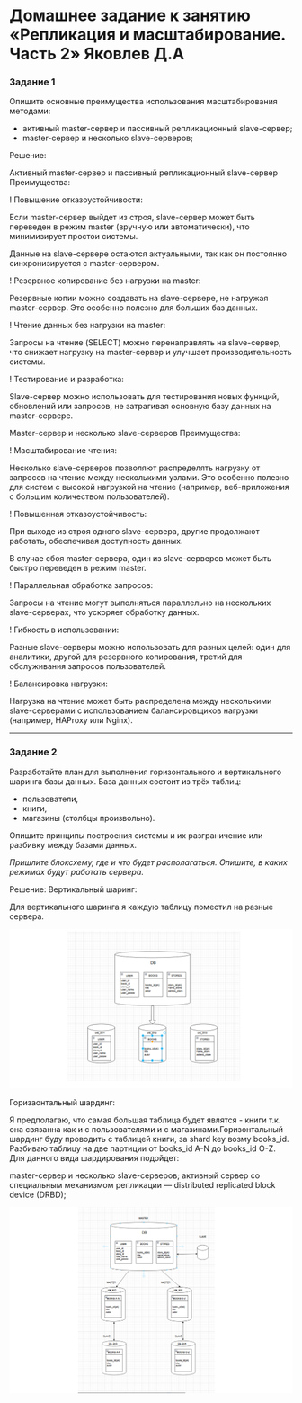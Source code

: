 # Домашнее задание к занятию «Репликация и масштабирование. Часть 2» Яковлев Д.А


### Задание 1

Опишите основные преимущества использования масштабирования методами:

- активный master-сервер и пассивный репликационный slave-сервер; 
- master-сервер и несколько slave-серверов;


Решение:

 Активный master-сервер и пассивный репликационный slave-сервер
Преимущества:

   ! Повышение отказоустойчивости:

   Если master-сервер выйдет из строя, slave-сервер может быть переведен в режим master (вручную или автоматически), что минимизирует простои системы.

   Данные на slave-сервере остаются актуальными, так как он постоянно синхронизируется с master-сервером.

  !  Резервное копирование без нагрузки на master:

   Резервные копии можно создавать на slave-сервере, не нагружая master-сервер. Это особенно полезно для больших баз данных.

 ! Чтение данных без нагрузки на master:

   Запросы на чтение (SELECT) можно перенаправлять на slave-сервер, что снижает нагрузку на master-сервер и улучшает производительность системы.

 ! Тестирование и разработка:

 Slave-сервер можно использовать для тестирования новых функций, обновлений или запросов, не затрагивая основную базу данных на master-сервере.


 Master-сервер и несколько slave-серверов
Преимущества:

! Масштабирование чтения:

   Несколько slave-серверов позволяют распределять нагрузку от запросов на чтение между несколькими узлами. Это особенно полезно для систем с высокой нагрузкой на чтение (например, веб-приложения с большим количеством пользователей).

! Повышенная отказоустойчивость:

   При выходе из строя одного slave-сервера, другие продолжают работать, обеспечивая доступность данных.

   В случае сбоя master-сервера, один из slave-серверов может быть быстро переведен в режим master.


! Параллельная обработка запросов:

   Запросы на чтение могут выполняться параллельно на нескольких slave-серверах, что ускоряет обработку данных.

!  Гибкость в использовании:

   Разные slave-серверы можно использовать для разных целей: один для аналитики, другой для резервного копирования, третий для обслуживания запросов пользователей.

!  Балансировка нагрузки:

   Нагрузка на чтение может быть распределена между несколькими slave-серверами с использованием балансировщиков нагрузки (например, HAProxy или Nginx).




---

### Задание 2


Разработайте план для выполнения горизонтального и вертикального шаринга базы данных. База данных состоит из трёх таблиц: 

- пользователи, 
- книги, 
- магазины (столбцы произвольно). 

Опишите принципы построения системы и их разграничение или разбивку между базами данных.

*Пришлите блоксхему, где и что будет располагаться. Опишите, в каких режимах будут работать сервера.* 

Решение:
Вертикальный шаринг:

Для вертикального шаринга я каждую таблицу поместил на разные сервера.

![alt text](https://github.com/NorthernWarrior88/sys-pattern-homework/blob/main/1234.png) 


Горизаонтальный шардинг:

Я предполагаю, что самая большая таблица будет являтся -  книги т.к. она связанна как и с  пользователями  и с магазинами.Горизонтальный шардинг буду проводить с таблицей книги, за shard key возму books_id. Разбиваю таблицу на две партиции от books_id A-N до books_id O-Z. Для данного вида шардирования подойдет:

   master-сервер и несколько slave-серверов;
   активный сервер со специальным механизмом репликации — distributed replicated block device (DRBD);

![alt text](https://github.com/NorthernWarrior88/sys-pattern-homework/blob/main/132134.png)




